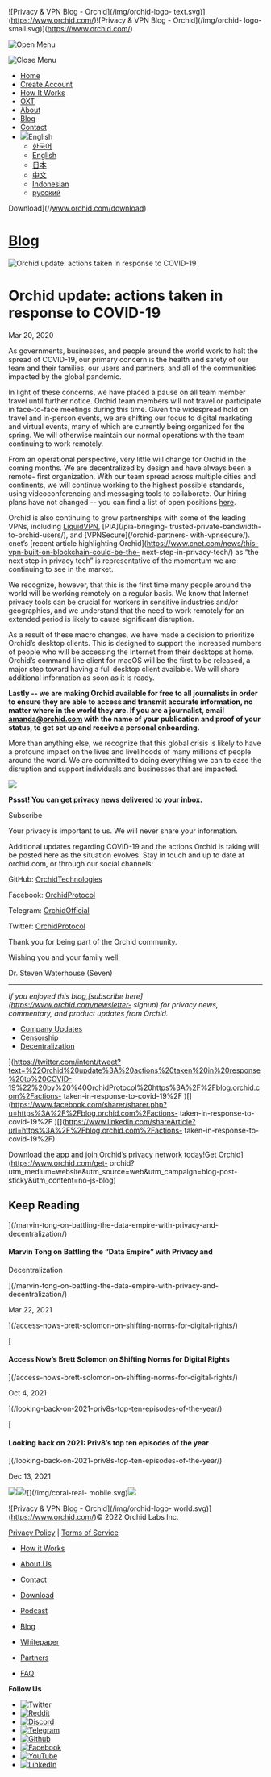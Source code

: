 ![Privacy & VPN Blog - Orchid](/img/orchid-logo-
text.svg)](https://www.orchid.com/)![Privacy & VPN Blog - Orchid](/img/orchid-
logo-small.svg)](https://www.orchid.com/)

![Open Menu](/img/icons/hamburger.svg)

![Close Menu](/img/icons/close.svg)

  * [Home](https://www.orchid.com/)
  * [Create Account](https://www.orchid.com/join)
  * [How It Works](https://www.orchid.com/how-it-works)
  * [OXT](https://www.orchid.com/oxt)
  * [About](https://www.orchid.com/about-us)
  * [Blog](/)
  * [Contact](https://www.orchid.com/contact)
  * ![](/img/globe.svg)English
    * [한국어](//blog.ko.orchid.com/actions-taken-in-response-to-covid-19/)
    * [English](//blog.orchid.com/actions-taken-in-response-to-covid-19/)
    * [日本](//blog.ja.orchid.com/actions-taken-in-response-to-covid-19/)
    * [中文](//blog.zh.orchid.com/actions-taken-in-response-to-covid-19/)
    * [Indonesian](//blog.id.orchid.com/actions-taken-in-response-to-covid-19/)
    * [русский](//blog.ru.orchid.com/actions-taken-in-response-to-covid-19/)

Download](//www.orchid.com/download)

# [Blog](/)

![Orchid update: actions taken in response to
COVID-19](/static/71687552459e88e27b582e7ed91fd9ba/Orchid_BlogImage_Covid.jpg)

# Orchid update: actions taken in response to COVID-19

Mar 20, 2020  
  

As governments, businesses, and people around the world work to halt the
spread of COVID-19, our primary concern is the health and safety of our team
and their families, our users and partners, and all of the communities
impacted by the global pandemic.

In light of these concerns, we have placed a pause on all team member travel
until further notice. Orchid team members will not travel or participate in
face-to-face meetings during this time. Given the widespread hold on travel
and in-person events, we are shifting our focus to digital marketing and
virtual events, many of which are currently being organized for the spring. We
will otherwise maintain our normal operations with the team continuing to work
remotely.

From an operational perspective, very little will change for Orchid in the
coming months. We are decentralized by design and have always been a remote-
first organization. With our team spread across multiple cities and
continents, we will continue working to the highest possible standards, using
videoconferencing and messaging tools to collaborate. Our hiring plans have
not changed -- you can find a list of open positions
[here](https://angel.co/company/orchid-labs/jobs).

Orchid is also continuing to grow partnerships with some of the leading VPNs,
including [LiquidVPN](/orchid-partners-with-liquidvpn/), [PIA](/pia-bringing-
trusted-private-bandwidth-to-orchid-users/), and [VPNSecure](/orchid-partners-
with-vpnsecure/). cnet’s [recent article highlighting
Orchid](https://www.cnet.com/news/this-vpn-built-on-blockchain-could-be-the-
next-step-in-privacy-tech/) as “the next step in privacy tech” is
representative of the momentum we are continuing to see in the market.

We recognize, however, that this is the first time many people around the
world will be working remotely on a regular basis. We know that Internet
privacy tools can be crucial for workers in sensitive industries and/or
geographies, and we understand that the need to work remotely for an extended
period is likely to cause significant disruption.

As a result of these macro changes, we have made a decision to prioritize
Orchid’s desktop clients. This is designed to support the increased numbers of
people who will be accessing the Internet from their desktops at home.
Orchid’s command line client for macOS will be the first to be released, a
major step toward having a full desktop client available. We will share
additional information as soon as it is ready.

**Lastly -- we are making Orchid available for free to all journalists in
order to ensure they are able to access and transmit accurate information, no
matter where in the world they are. If you are a journalist, email
amanda@orchid.com with the name of your publication and proof of your status,
to get set up and receive a personal onboarding.**

More than anything else, we recognize that this global crisis is likely to
have a profound impact on the lives and livelihoods of many millions of people
around the world. We are committed to doing everything we can to ease the
disruption and support individuals and businesses that are impacted.

![](/img/WhisperBunny.png)

**Pssst! You can get privacy news delivered to your inbox.**

Subscribe

Your privacy is important to us. We will never share your information.

Additional updates regarding COVID-19 and the actions Orchid is taking will be
posted here as the situation evolves. Stay in touch and up to date at
orchid.com, or through our social channels:

GitHub: [OrchidTechnologies](https://github.com/OrchidTechnologies)

Facebook: [OrchidProtocol](https://www.t.me/OrchidOfficial)

Telegram: [OrchidOfficial](https://www.t.me/OrchidOfficial)

Twitter: [OrchidProtocol](https://twitter.com/OrchidProtocol)

Thank you for being part of the Orchid community.

Wishing you and your family well,

Dr. Steven Waterhouse (Seven)

* * *

 _If you enjoyed this blog,[subscribe here](https://www.orchid.com/newsletter-
signup) for privacy news, commentary, and product updates from Orchid._

  * [Company Updates](/tag/company-updates/)
  * [Censorship](/tag/censorship/)
  * [Decentralization](/tag/decentralization/)

](https://twitter.com/intent/tweet?text=%22Orchid%20update%3A%20actions%20taken%20in%20response%20to%20COVID-19%22%20by%20%40OrchidProtocol%20https%3A%2F%2Fblog.orchid.com%2Factions-
taken-in-response-to-covid-19%2F
)[](https://www.facebook.com/sharer/sharer.php?u=https%3A%2F%2Fblog.orchid.com%2Factions-
taken-in-response-to-covid-19%2F
)[](https://www.linkedin.com/shareArticle?url=https%3A%2F%2Fblog.orchid.com%2Factions-
taken-in-response-to-covid-19%2F)

Download the app and join Orchid’s privacy network today!Get
Orchid](https://www.orchid.com/get-
orchid?utm_medium=website&utm_source=web&utm_campaign=blog-post-
sticky&utm_content=no-js-blog)

## Keep Reading

](/marvin-tong-on-battling-the-data-empire-with-privacy-and-decentralization/)

#### Marvin Tong on Battling the “Data Empire” with Privacy and
Decentralization

](/marvin-tong-on-battling-the-data-empire-with-privacy-and-decentralization/)

Mar 22, 2021

](/access-nows-brett-solomon-on-shifting-norms-for-digital-rights/)

[

#### Access Now’s Brett Solomon on Shifting Norms for Digital Rights

](/access-nows-brett-solomon-on-shifting-norms-for-digital-rights/)

Oct 4, 2021

](/looking-back-on-2021-priv8s-top-ten-episodes-of-the-year/)

[

#### Looking back on 2021: Priv8’s top ten episodes of the year

](/looking-back-on-2021-priv8s-top-ten-episodes-of-the-year/)

Dec 13, 2021

![](/img/coral-electric.svg)![](/img/coral-real.svg)![](/img/coral-real-
mobile.svg)![](/img/footer-fish.svg)

![Privacy & VPN Blog - Orchid](/img/orchid-logo-
world.svg)](https://www.orchid.com/)© 2022 Orchid Labs Inc.

[Privacy Policy](https://www.orchid.com/privacy-policy) | [Terms of
Service](https://www.orchid.com/service-terms)

  * [How it Works](https://www.orchid.com/how-it-works)
  * [About Us](https://www.orchid.com/about-us)
  * [Contact](https://www.orchid.com/contact)

  * [Download](https://www.orchid.com/download)
  * [Podcast](https://www.orchid.com/podcast)
  * [Blog](/)

  * [Whitepaper](https://www.orchid.com/assets/whitepaper/whitepaper.pdf)
  * [Partners](https://www.orchid.com/partners)
  * [FAQ](https://www.orchid.com/faq)

 **Follow Us**

  * [![Twitter](/img/icons/social-twitter.svg)](https://twitter.com/OrchidProtocol)
  * [![Reddit](/img/icons/reddit.svg)](https://www.reddit.com/r/orchid/)
  * [![Discord](/img/icons/social-discord.svg)](https://discord.gg/GDbxmjxX9F)
  * [![Telegram](/img/icons/social-telegram.svg)](https://www.t.me/OrchidOfficial)
  * [![Github](/img/icons/social-github.svg)](https://github.com/OrchidTechnologies)
  * [![Facebook](/img/icons/social-facebook.svg)](https://www.facebook.com/OrchidProtocol)
  * [![YouTube](/img/icons/social-youtube.svg)](https://www.youtube.com/channel/UCIH_BKBlNemsCzDhPYZBlHw)
  * [![LinkedIn](/img/icons/social-linkedin.svg)](https://www.linkedin.com/company/orchidprotocol)

